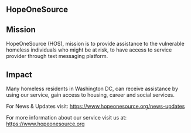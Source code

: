 ## HopeOneSource

## Mission
HopeOneSource (HOS), mission is to provide assistance to the vulnerable homeless individuals who might be at risk, to have access to service provider through text messaging platform.

## Impact
Many homeless residents in Washington DC, can receive assistance by using our service, gain access to housing, career and social services.

For News & Updates visit: https://www.hopeonesource.org/news-updates

For more information about our service visit us at: https://www.hopeonesource.org
